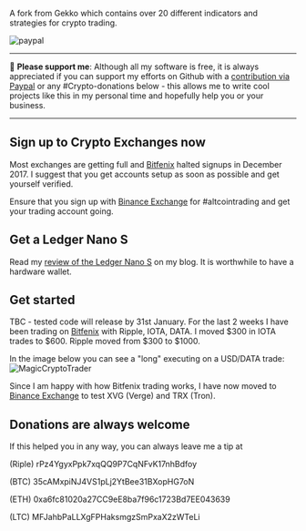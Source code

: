 A fork from Gekko which contains over 20 different indicators and strategies for crypto trading.

[paypal]: https://www.paypal.com/cgi-bin/webscr?cmd=_s-xclick&hosted_button_id=ZRP5WBD8CT8EW
![paypal](https://img.shields.io/badge/PayPal--ffffff.svg?style=social&logo=data%3Aimage%2Fpng%3Bbase64%2CiVBORw0KGgoAAAANSUhEUgAAABAAAAAQCAYAAAAf8%2F9hAAAABHNCSVQICAgIfAhkiAAAAZZJREFUOI3Fkb1PFFEUxX%2F3zcAMswFCw0KQr1BZSKUQYijMFibGkhj9D4zYYAuU0NtZSIiNzRZGamqD%2BhdoJR%2FGhBCTHZ11Pt%2B1GIiEnY0hFNzkFu%2FmnHPPPQ%2Buu%2BTiYGjy0ZPa5N1t0SI5m6mITeP4%2B%2FGP%2Fbccvto8j3cuCsQTSy%2FCzLkdxqkXpoUXJoUXJrkfFTLMwHiDYLrFz897Z3jT6ckdBwsiYDMo0tNOIGuBqS%2Beh7sdAkU2g%2BkBFGkd%2FrtSgD8Z%2BrBxj68MAGG1A9efRhVsXrKMU7Y4cNyGOwtDU28OtrqdUMetldvzFKxCYSHJ4NsJ%2BnRJGexHba7VJ%2FTff4BaQFBjVcbqIEZ1bESYn4PRUcHx2N952awUkOHZedUcWm14%2FtjqjREHawUEsgx6Ajg5%2Bsi7jWqBwA%2BmIrXlo9YHUVTmEP%2F6hOO1Ofiyy3pjo%2BsvBDX%2FZpSakhz4BqvQDvdYvrXQEXZViI5rPpBEOwR2l16vtN7bd9SN3L1WXj%2BjGSnN38rq%2B7VL8xXQOdDF%2F0KvXn8BlbuY%2FvUAHysAAAAASUVORK5CYII%3D)

___
:beer: **Please support me**: Although all my software is free, it is always appreciated if you can support my efforts on Github with a [contribution via Paypal][paypal] or any #Crypto-donations below - this allows me to write cool projects like this in my personal time and hopefully help you or your business. 
___


## Sign up to Crypto Exchanges now
Most exchanges are getting full and [Bitfenix](https://www.bitfinex.com) halted signups in December 2017. I suggest that you get accounts setup as soon as possible and get yourself verified.

Ensure that you sign up with [Binance Exchange](https://www.binance.com/?ref=13896895) for #altcointrading and get your trading account going. 

## Get a Ledger Nano S
Read my [review of the Ledger Nano S](https://www.naschenweng.info/2017/12/07/ledger-s-crypto-currency-hardware-wallet/) on my blog. It is worthwhile to have a hardware wallet.


## Get started
TBC - tested code will release by 31st January. For the last 2 weeks I have been trading on [Bitfenix](https://www.bitfinex.com) with Ripple, IOTA, DATA. I moved $300 in IOTA trades to $600. Ripple moved from $300 to $1000.

In the image below you can see a "long" executing on a USD/DATA trade:
![MagicCryptoTrader](https://pbs.twimg.com/media/DRoZYpDW4AE5z3r.jpg:large)

Since I am happy with how Bitfenix trading works, I have now moved to [Binance Exchange](https://www.binance.com/?ref=13896895) to test XVG (Verge) and TRX (Tron).


## Donations are always welcome

If this helped you in any way, you can always leave me a tip at

(Riple) rPz4YgyxPpk7xqQQ9P7CqNFvK17nhBdfoy

(BTC)   35cAMxpiNJ4VS1pLj2YtBee31BXopHG7oN

(ETH)   0xa6fc81020a27CC9eE8ba7f96c1723Bd7EE043639

(LTC)   MFJahbPaLLXgFPHaksmgzSmPxaX2zWTeLi

